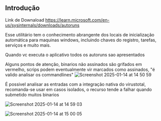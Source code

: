 ## Introdução

Link de Downaload
https://learn.microsoft.com/en-us/sysinternals/downloads/autoruns

Esse utilitário tem o conhecimento abrangente dos locais de inicialização automática para maquinas windows, incluindo chaves do registro, tarefas, serviços e muito mais.

Quando vc executa o aplicativo todos os autoruns sao apresentados



Alguns pontos de atenção, binarios não assinados são grifados em vermelho, scrips podem eventualmente vir marcados como assinados, "é valido analisar os commandlines"
![Screenshot 2025-01-14 at 14 50 59](https://github.com/user-attachments/assets/5c19d563-2f99-43c0-8a21-120ae1680a65)


É possivel analisar as entradas com a integração nativa do virustotal, recomanda-se usar em casos isolados, o recurso tende a falhar quando submetido muitos binarios


![Screenshot 2025-01-14 at 14 59 03](https://github.com/user-attachments/assets/c690c6ad-6e6a-467a-942c-99282c25c143)


![Screenshot 2025-01-14 at 15 00 05](https://github.com/user-attachments/assets/f1963344-7138-44e6-bb47-f607de12f188)


